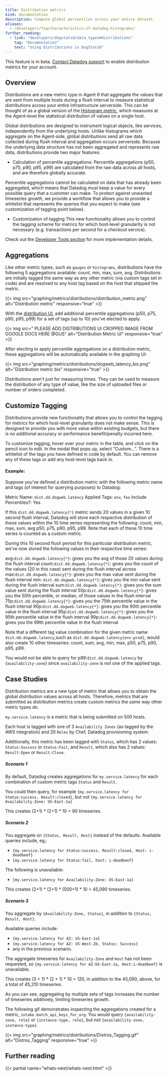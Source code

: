 ```yaml
---
title: Distribution metrics
kind: documentation
description: Compute global percentiles across your entire dataset.
aliases:
  - /developers/faq/characteristics-of-datadog-histograms/
further_reading:
  - link: "developers/dogstatsd/data_types#distributions"
    tag: "Documentation"
    text: "Using Distributions in DogStatsD"
---
```


<div class="alert alert-warning">
This feature is in beta. <a href="https://docs.datadoghq.com/help/">Contact Datadog support</a> to enable distribution metrics for your account.
</div>

## Overview
Distributions are a new metric type in Agent 6 that aggregate the values that are sent from multiple hosts during a flush interval to measure statistical distributions across your entire infrastructure serverside.  This can be thought of as a global version of the [Histogram metric][2], which measures at the Agent-level the statistical distribution of values on a single host.

Global distributions are designed to instrument logical objects, like services, independently from the underlying hosts. Unlike histograms which aggregate on the Agent-side, global distributions send all raw data collected during flush interval and aggregation occurs serverside. Because the underlying data structure has not been aggregated and represents raw data, distributions provide two major features: 

* Calculation of percentile aggregations: 
Percentile aggregations (p50, p75, p90, p95, p99) are calculated from the raw data across all hosts, and are therefore globally accurate.

Percentile aggregations cannot be calculated on data that has already been aggregated, which means that Datadog must keep a value for every possible query that a customer can make. To protect against unwanted timeseries growth, we provide a workflow that allows you to provide a whitelist that represents the queries that you expect to make (see customization of tagging point below). 

* Customization of tagging
This new functionality allows you to control the tagging scheme for metrics for which host-level granularity is not necessary (e.g. transactions per second for a checkout service). 


Check out the [Developer Tools section][3] for more implementation details.

## Aggregations

Like other metric types, such as `gauges` or `histograms`, distributions have the following 5 aggregations available: count, min, max, sum, avg. Distributions are initially tagged the same way as any other metric (via custom tags set in code) and are resolved to any host tag based on the host that shipped the metric.

{{< img src="graphing/metrics/distributions/distribution_metric.png" alt="Distribution metric" responsive="true" >}}

With the [distribution UI][4], add additional percentile aggregations (p50, p75, p90, p95, p99) for a set of tags (up to 10) you’ve elected to apply. 

{{< img src=" PLEASE ADD DISTRIBUTIONS UI CROPPED IMAGE FROM GOOGLE DOCS HERE @GUS" alt="Distribution Metric UI" responsive="true" >}}

After electing to apply percentile aggregations on a distribution metric, these aggregations will be automatically available in the graphing UI:

{{< img src="graphing/metrics/distributions/dogweb_latency_bis.png" alt="Distribution metric bis" responsive="true" >}}

Distributions aren't just for measuring times. They can be used to measure the distribution of any type of value, like the size of uploaded files or number of orders completed.


## Customize Tagging
Distributions provide new functionality that allows you to control the tagging for metrics for which host-level granularity does not make sense. This is designed to provide you with more value within existing budgets, but there is no additional accuracy or performance benefit/penalty incurred here. 

To customize tagging, hover over your metric in the table, and click on the pencil icon to edit. In the modal that pops up, select “Custom...”. There is a whitelist of the tags you have defined in code by default. You can remove any of these tags or add any host-level tags back in. 


#### Example:
Suppose you’ve defined a distribution metric with the following metric name and tags (of interest for querying purposes) to Datadog: 

Metric Name: `dist.dd.dogweb.latency`
Applied Tags: `env`, `foo`
Include Percentiles?: Yes

If this `dist.dd.dogweb.latency{*}` metric sends 20 values in a given 10 second flush interval, Datadog will store each respective distribution of these values within the 10 time series representing the following: count, min, max, sum, avg p50, p75, p90, p95, p99. Note that each of these 10 time series is counted as a custom metric.

During this 10 second flush period for this particular distribution metric, we’ve now stored the following values in their respective time series: 

avg:`dist.dd.dogweb.latency{*}`: gives you the avg of those 20 values during the flush interval
count:`dist.dd.dogweb.latency{*}`: gives you the count of the values (20 in this case) sent during the flush interval across
max:`dist.dd.dogweb.latency{*}`:  gives you the max value sent during the flush interval
min: `dist.dd.dogweb.latency{*}`: gives you the min value sent during the flush interval
sum:`dist.dd.dogweb.latency{*}`:  gives you the sum value sent during the flush interval
50p:`dist.dd.dogweb.latency{*}`: gives you the 50th percentile, or median, of those values in the flush interval
75p:`dist.dd.dogweb.latency{*}`: gives you the 75th percentile value in the flush interval
90p:`dist.dd.dogweb.latency{*}`: gives you the 90th percentile value in the flush interval
95p:`dist.dd.dogweb.latency{*}`: gives you the 95th percentile value in the flush interval
99p:`dist.dd.dogweb.latency{*}`: gives you the 99th percentile value in the flush interval


Note that a different tag value combination for the given metric name `dist.dd.dogweb.latency`,such as `dist.dd.dogweb.latency{env:prod}`, would also create 10 other timeseries: count, sum, avg, min, max, p50, p75, p90, p95, p99.

You would not be able to query for p99:`dist.dd.dogweb.latency` by {`availability-zone`} since `availability-zone` is not one of the applied tags.


## Case Studies
Distribution metrics are a new type of metric that allows you to obtain the global distribution values across all hosts. Therefore, metrics that are submitted as distribution metrics create custom metrics the same way other metric types do.

`my.service.latency` is a metric that is being submitted on 500 hosts. 

Each host is tagged with one of 3 `Availability Zones` (as tagged by the AWS integration) and 20 `Roles` by Chef, Datadog provisioning system.

Additionally, this metric has been tagged with `Status`, which has 2 values: `Status:Success` or `Status:Fail`, and `Result`, which also has 2 values: `Result:Open` or `Result:Close`.

##### Scenario 1

By default, Datadog creates aggregations for `my.service.latency` for each combination of custom metric tags `Status` and `Result`.

You could then query, for example `{my.service.latency for Status:success, Result:closed}`, but not `{my.service.latency for Availability-Zone: US-East-1a}`

This creates (2+1) * (2+1) * 10 = 90 timeseries.

##### Scenario 2

You aggregate on `{Status, Result, Host}` instead of the defaults.
Available queries include, eg,:

* `{my.service.latency for Status:success, Result:closed, Host: i-deadbeef}`
* `{my.service.latency for Status:fail, host: i-deadbeef}`

The following is unavailable:

* `{my.service.latency for Availability-Zone: US-East-1a}`

This creates (2+1) * (2+1) * (500+1) * 10 = 45,090 timeseries.

##### Scenario 3

You aggregate by `{Availability-Zone, Status}`, in addition to `{Status, Result, Host}`.

Available queries include:

* `{my.service.latency for AZ: US-East-1a}`
* `{my.service.latency for AZ: US-West-2b, Status: Success}`
*  any in the previous scenario.

The aggregate timeseries for `Availability-Zone` and `Host` has not been requested, so `{my.service.latency for AZ:US-East-1a, Host:i-deadbeef}` is unavailable.

This creates (3 + 1) * (2 + 1) * 10 = 120, in addition to the 45,090, above, for a total of 45,210 timeseries.

As you can see, aggregating by multiple sets of tags increases the number of timeseries additively, limiting timeseries growth.

The following gif demonstrates inspecting the aggregations created for a metric, `intake.batch_api_keys_for_org`. You would query `{availability-zone, role}` or `{instance-type, role}`, but not `{availability-zone, instance-type}`.

{{< img src="graphing/metrics/distributions/Distros_Tagging.gif" alt="Distros_Tagging" responsive="true" >}}

## Further reading

{{< partial name="whats-next/whats-next.html" >}}

[1]: /developers/metrics
[2]: /developers/metrics/histograms
[3]: /developers/metrics/distributions
[4]: https://app.datadoghq.com/metric/distribution_metrics
